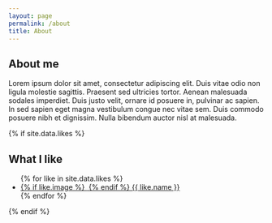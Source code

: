 ```yaml
---
layout: page
permalink: /about
title: About
---
```


## About me

Lorem ipsum dolor sit amet, consectetur adipiscing elit. Duis vitae odio non ligula molestie sagittis. Praesent sed ultricies tortor. Aenean malesuada sodales imperdiet. Duis justo velit, ornare id posuere in, pulvinar ac sapien. In sed sapien eget magna vestibulum congue nec vitae sem. Duis commodo posuere nibh et dignissim. Nulla bibendum auctor nisl at malesuada.

{% if site.data.likes %}
<h2>What I like</h2>
<ul class="likes">
    {% for like in site.data.likes %}
    <li class="like">
        <a class="like__link" href="{{ like.link }}">
            {% if like.image %}
            <img class="like__image" src="{{ like.image }}" alt="">
            {% endif %}
            <span class="like__name">{{ like.name }}</span>
        </a>
    </li>
    {% endfor %}
</ul>
{% endif %}